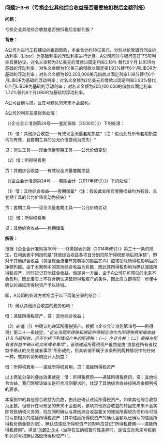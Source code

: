 ### 问题2-3-6（亏损企业其他综合收益是否需要按扣税后金额列报）

**问题：**

亏损企业其他综合收益是否按扣税后金额列报？

**背景：**

A公司为进行工程建设向银团借款，本金合计约18亿美元，分别以伦敦银行同业拆放利率（Libor）为基础利率的浮动利率进行计息。A公司同时与银行签订了5项利率互换协议，对名义金额为3亿美元的借款以固定利率2.18%
替代6个月
LIBOR为基础的浮动利率；对名义金额为1亿美元的借款以固定率1.93%替代6个月LIBOR为基础的浮动利率；对名义金额为193,200,000美元借款以固定利率1.68%替代6个月LIBOR为基础的浮动利率；对名义金额为2亿美元的借款以固定利率3.93%替代6个月LIBOR为基础的浮动利率；
对名义金额为200,100,000的借款以固定利率1.72%替代6个月LIBOR为基础的浮动利率。

A公司目前亏损，且在可预见的未来不会盈利。

A公司的利率互换账务处理：

（《企业会计准则第24号——套期保值（2006年）》）下的处理：

（1）借：其他综合收益——有效现金流量套期损益*（注：假设此处所有套期损益均为有效，且套期工具的公允价值变动为损失）*

贷：衍生工具——现金流量套期工具——公允价值变动

（2）借：所得税费用

贷：其他综合收益——有效现金流量套期损益

（《企业会计准则第24号——套期会计（2017年修订）》）下的处理：

（1）借：其他综合收益——套期储备*（注：假设此处所有套期损益均为有效，且套期工具的公允价值变动为损失）*

贷：套期工具——现金流量套期工具——公允价值变动

（2）借：所得税费用

贷：其他综合收益——套期储备

**解答：**

根据《企业会计准则第30号——财务报表列报（2014年修订）》第三十一条的规定，在利润表中列报的是“其他综合收益各项目分别扣除所得税影响后的净额”，即对于其他综合收益（包括现金流量有效套期的损益在内）应按扣除所得税影响后的净额列报。由于本案例中的其他综合收益为负数，因此其所得税影响为确认递延所得税资产，同时贷记其他综合收益。但是另一方面，由于A公司在可预见的未来不会盈利，因此事实上不符合确认递延所得税资产的条件，因此应立即将前一步骤中确认的递延所得税资产予以转销。

即，A公司的处理方式相当于以下两笔分录的结合：

（1）确认其他综合收益的税务影响：

借：递延所得税资产，贷：其他综合收益；

（2）转销（1）中确认的递延所得税资产。根据《企业会计准则第18号——所得税》第二十一条规定，“*企业当期所得税和递延所得税应当作为所得税费用或收益计入当期损益，但不包括下列情况产生的所得税：（一）企业合并；（二）直接在所有者权益中确认的交易或者事项*”，该项递延所得税资产虽然是由“直接在所有者权益中确认的交易或者事项”所形成的，但其转销不属于该条所列两种情况中的任何一种，故其转销影响应计入损益：

借：所得税费用——递延所得税费用，贷：递延所得税资产

以上两笔分录的叠加效果就是：借：所得税费用——递延所得税费用，贷：其他综合收益。我们理解该做法是符合准则要求的，体现了其他综合收益按税后金额列报的要求。

本案例中的其他综合收益为负数，由此应确认递延所得税资产。如果其他综合收益为正数，但预计在可预见的未来不会盈利，该项其他综合收益的转回在未来不会实际导致纳税义务的，则应同时确认与其他综合收益相关的递延所得税负债和与可抵扣亏损相关的递延所得税资产（其中递延所得税资产的确认金额以已确认的递延所得税负债金额为限），确认该递延所得税资产的影响应贷记“所得税费用——递延所得税费用”。详见“[问题2-3-4](#问题2-3-4当存在应纳税暂时性差异时是否应对未来可税前弥补的亏损确认递延所得税资产)（当存在应纳税暂时性差异时，是否应对未来可税前弥补的亏损确认递延所得税资产）”。